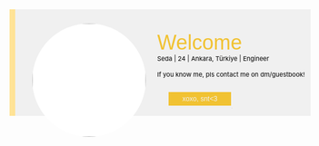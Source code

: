 <p style="background-color:#f0f0f0;border-left: 10px rgb(255, 227, 150) solid;padding:10px; width:500px; margin:auto; text-align:left;color:#000; font-size: 11px;" title="Made by charly_ _6_ _">
    <span style="background-color:#FFFFFF;border-radius:100px;margin-left: 20px;margin-right: 20px;  color: #000000; float: left; font-family: 'Trebuchet MS',Arial; font-size: 12px; margin-top: 15px; padding: 0px; text-align:center; width: 200px;height: 200px; overflow: hidden;" title="made by snt"><img src="http://cdn.stardoll.com/camera/536/472/536472048.jpg" style="height: 200px; width: 200px;object-fit: cover; object-position: top" /></span><br />
    <br />
    <span style="font-family:lucida sans unicode,lucida grande,sans-serif;"><span style="color:#f1c232;"><span style="font-size:36px;">Welcome</span></span></span><br />
    Seda | 24 | Ankara, Türkiye | Engineer<br />
    <br />
    If you know me, pls contact me on dm/guestbook!<br />
    <br />
    <span style="background-color:#f1c232;padding:5px;margin-left: 20px;  color:#f0f0f0; float: left; font-family: 'Trebuchet MS',Arial; font-size: 12px; margin-top: 10px;text-align:center; width: 100px;" title="made by snt">xoxo, snt<3</span><br />
    <br />
    <span style="color:#d3d3d3;">.</span></p>
